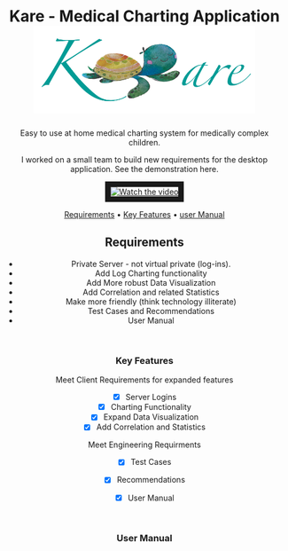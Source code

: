 <header>
	<h1>Kare - Medical Charting Application
  <div align="center">
    <img src="logo.png" width="400px"</img> 
</div>
</h1>

Easy to use at home medical charting system for medically complex children.

I worked on a small team to build new requirements for the desktop application. See the demonstration here. 

<a href="http://www.youtube.com/watch?feature=player_embedded&v=hgNUex33H38" target="_blank">
 <img src="http://img.youtube.com/vi/hgNUex33H38/mqdefault.jpg" alt="Watch the video" width="480" height="360" border="10" />
</a>

<nav>

<p>
	    <a href="#requirements">Requirements</a> •
   	    <a href="#key-features">Key Features</a> •
            <a href="#user-manual">user Manual</a> 
</p>
</nav>



<section id="requirements">

  <h1>Requirements</h1>
  <p>
	  <ul>
		  <li>Private Server - not virtual private (log-ins).</li>
		  <li>Add Log Charting functionality</li>
		  <li>Add More robust Data Visualization</li>
		  <li>Add Correlation and related Statistics</li>
		  <li>Make more friendly (think technology illiterate)</li>
		  <li>Test Cases and Recommendations</li>
		  <li>User Manual</li>
	  </ul>
  </p>
  <br/>
</section>


<section id="key-features">
  <!-- Demonstration GIF -->
  <article>
    <h1>Key Features</h1>
<p> Meet Client Requirements for expanded features </p>
	  
- [x] Server Logins
- [x] Charting Functionality
- [x] Expand Data Visualization
- [x] Add Correlation and Statistics

<p>Meet Engineering Requirments </p>

- [x] Test Cases
- [x] Recommendations
- [x] User Manual



  </article>
  <br/>
</section>

<section id="user-manual">
  <article>
    <h1>User Manual</h1>
    <p></p>


  </article>
  <br/>
</section>
